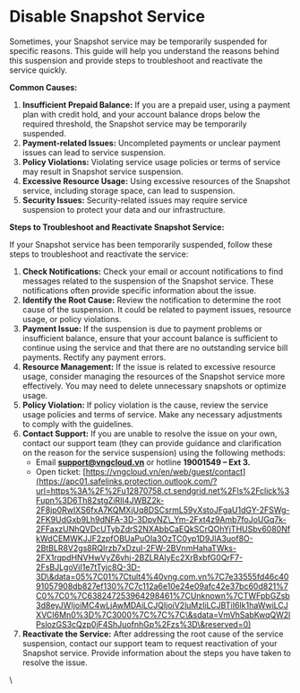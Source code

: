 # Disable Snapshot Service

Sometimes, your Snapshot service may be temporarily suspended for specific reasons. This guide will help you understand the reasons behind this suspension and provide steps to troubleshoot and reactivate the service quickly.

**Common Causes:**

1. **Insufficient Prepaid Balance:** If you are a prepaid user, using a payment plan with credit hold, and your account balance drops below the required threshold, the Snapshot service may be temporarily suspended.
2. **Payment-related Issues:** Uncompleted payments or unclear payment issues can lead to service suspension.
3. **Policy Violations:** Violating service usage policies or terms of service may result in Snapshot service suspension.
4. **Excessive Resource Usage:** Using excessive resources of the Snapshot service, including storage space, can lead to suspension.
5. **Security Issues:** Security-related issues may require service suspension to protect your data and our infrastructure.

**Steps to Troubleshoot and Reactivate Snapshot Service:**

If your Snapshot service has been temporarily suspended, follow these steps to troubleshoot and reactivate the service:

1. **Check Notifications:** Check your email or account notifications to find messages related to the suspension of the Snapshot service. These notifications often provide specific information about the issue.
2. **Identify the Root Cause:** Review the notification to determine the root cause of the suspension. It could be related to payment issues, resource usage, or policy violations.
3. **Payment Issue:** If the suspension is due to payment problems or insufficient balance, ensure that your account balance is sufficient to continue using the service and that there are no outstanding service bill payments. Rectify any payment errors.
4. **Resource Management:** If the issue is related to excessive resource usage, consider managing the resources of the Snapshot service more effectively. You may need to delete unnecessary snapshots or optimize usage.
5. **Policy Violation:** If policy violation is the cause, review the service usage policies and terms of service. Make any necessary adjustments to comply with the guidelines.
6. **Contact Support:** If you are unable to resolve the issue on your own, contact our support team (they can provide guidance and clarification on the reason for the service suspension) using the following methods:
   * Email [**support@vngcloud.vn**](mailto:support@vngcloud.vn) or hotline **19001549 – Ext 3.**
   * Open ticket: [https://vngcloud.vn/en/web/guest/contact](https://apc01.safelinks.protection.outlook.com/?url=https%3A%2F%2Fu12870758.ct.sendgrid.net%2Fls%2Fclick%3Fupn%3D6Th82stgZiRII4JWBZ2k-2F8jp0RwIXS6fxA7KQMXjUq8DSCsrmL59yXstoJFgaU1dGY-2FSWg-2FK9UdGxb9Lh9dNFA-3D-3DpvNZ\_Ym-2Fxt4z9Amb7foJoUGq7k-2FFaxzUNhQVDcUTybZdrS2NXAbbCaEQkSCrQOhYjTHUSbv6080NfkWdCEMWKJJF2zpfOBUaPuOIa3OzTC0yp1D9JlA3uof8O-2BtBLR8V2gs8RQIrzb7xDzuI-2FW-2BVnmHahaTWks-2FX1rqpdHNVHwVyZ6vhj-2BZLRAIyEc2XrBxbfG0QrF7-2FsBJLgoViI1e7tTyjc8Q-3D-3D\&data=05%7C01%7Ctult4%40vng.com.vn%7C7e33555fd46c4091057908db827ef130%7C7c112a6e10e24e09afc42e37bc60d821%7C0%7C0%7C638247253964298461%7CUnknown%7CTWFpbGZsb3d8eyJWIjoiMC4wLjAwMDAiLCJQIjoiV2luMzIiLCJBTiI6Ik1haWwiLCJXVCI6Mn0%3D%7C3000%7C%7C%7C\&sdata=VmVhSabKwqQW2lPslozGS3cQzp0jF4ShJuofnhGp%2Fzs%3D\&reserved=0)​
7. **Reactivate the Service:** After addressing the root cause of the service suspension, contact our support team to request reactivation of your Snapshot service. Provide information about the steps you have taken to resolve the issue.

\
